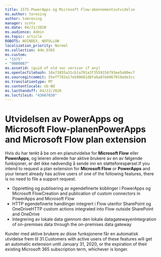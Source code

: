 ```yaml
---
title: 1575-PowerApps og Microsoft Flow-abonnementsutvidelse
ms.author: toresing
author: tomresing
manager: scotv
ms.date: 04/21/2020
ms.audience: Admin
ms.topic: article
ROBOTS: NOINDEX, NOFOLLOW
localization_priority: Normal
ms.collection: Adm_O365
ms.custom:
- "1575"
- "9000087"
ms.assetid: (guid of old soc version if any)
ms.openlocfilehash: 18a73855a31cb1a701a3f3559156793ee5a80ecf
ms.sourcegitcommit: 55eff703a17e500681d8fa6a87eb067019ade3cc
ms.translationtype: MT
ms.contentlocale: nb-NO
ms.lasthandoff: 04/22/2020
ms.locfileid: "43667038"
---
```

# <a name="powerapps-and-microsoft-flow-plan-extension"></a><span data-ttu-id="a91b2-102">Utvidelsen av PowerApps og Microsoft Flow-planen</span><span class="sxs-lookup"><span data-stu-id="a91b2-102">PowerApps and Microsoft Flow plan extension</span></span>

<span data-ttu-id="a91b2-103">Hvis du har tenkt å be om en planutvidelse for **Microsoft Flow** eller **PowerApps,** og leieren allerede har aktive brukere av en av følgende funksjoner, er det ikke nødvendig å sende inn en støtteforespørsel.</span><span class="sxs-lookup"><span data-stu-id="a91b2-103">If you intend to request a plan extension for **Microsoft Flow** or **PowerApps** and your tenant already has active users of one of the following features, there is no need to file a support request.</span></span>

- <span data-ttu-id="a91b2-104">Oppretting og publisering av egendefinerte koblinger i PowerApps og Microsoft Flow</span><span class="sxs-lookup"><span data-stu-id="a91b2-104">Creation and publication of custom connectors in PowerApps and Microsoft Flow</span></span>
- <span data-ttu-id="a91b2-105">HTTP egendefinerte handlinger integrert i Flow utenfor SharePoint og OneDrive</span><span class="sxs-lookup"><span data-stu-id="a91b2-105">HTTP custom actions integrated into Flow outside SharePoint and OneDrive</span></span>
- <span data-ttu-id="a91b2-106">Integrering av lokale data gjennom den lokale datagatewayen</span><span class="sxs-lookup"><span data-stu-id="a91b2-106">Integration of on-premises data through the on-premises  data gateway</span></span>

<span data-ttu-id="a91b2-107">Kunder med aktive brukere av disse funksjonene får en automatisk utvidelse frem til 31.</span><span class="sxs-lookup"><span data-stu-id="a91b2-107">Customers with active users of these features will get an automatic extension until January 31, 2020, or the expiration of their existing Microsoft 365 subscription term, whichever is longer.</span></span>